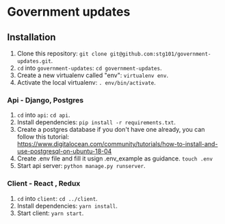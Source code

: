 # Government updates

## Installation

1. Clone this repository: `git clone git@github.com:stg101/government-updates.git`.
2. `cd` into `government-updates`: `cd government-updates`.
3. Create a new virtualenv called "env": `virtualenv env`.
4. Activate the local virtualenv: `. env/bin/activate`.

### Api - Django, Postgres

1. `cd` into `api`: `cd api`.
2. Install dependencies: `pip install -r requirements.txt`.
3. Create a postgres database if you don't have one already, you can follow this tutorial: https://www.digitalocean.com/community/tutorials/how-to-install-and-use-postgresql-on-ubuntu-18-04
4. Create .env file and fill it usign .env_example as guidance. `touch .env`
5. Start api server: `python manage.py runserver`.

### Client - React , Redux

1. `cd` into `client`: `cd ../client`.
2. Install dependencies: `yarn install`.
3. Start client: `yarn start`.
